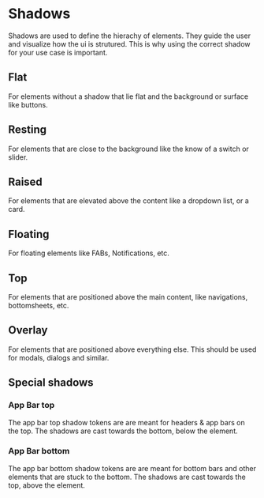# Shadows
Shadows are used to define the hierachy of elements. They guide the user and visualize how the ui is strutured. This is why using the correct shadow for your use case is important.

## Flat
For elements without a shadow that lie flat and the background or surface like buttons.

## Resting
For elements that are close to the background like the know of a switch or slider.

## Raised
For elements that are elevated above the content like a dropdown list, or a card.

## Floating
For floating elements like FABs, Notifications, etc.

## Top
For elements that are positioned above the main content, like navigations, bottomsheets, etc.

## Overlay
For elements that are positioned above everything else. This should be used for modals, dialogs and similar.

## Special shadows
### App Bar top
The app bar top shadow tokens are are meant for headers & app bars on the top. The shadows are cast towards the bottom, below the element.

### App Bar bottom
The app bar bottom shadow tokens are are meant for bottom bars and other elements that are stuck to the bottom. The shadows are cast towards the top, above the element.
